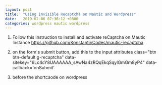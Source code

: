 ```yaml
---
layout: post
title:  "Using Invisible Recaptcha on Mautic and Wordpress"
date:   2019-02-06 07:36:12 +0800
categories: wordpress mautic wordpress
---
```


 1. Follow this instruction to install and activate reCaptcha on Mautic Instance https://github.com/KonstantinCodes/mautic-recaptcha
 1. on the form's submit button, add this to the input attributes
    class="btn btn-default g-recaptcha" data-sitekey="6Lc4cY8UAAAAAA_sAwNa4zRQqEkqSqylGmGm8yP4" data-callback='onSubmit'
 1. before the shortcaode on wordpress
     
     <script src="https://www.google.com/recaptcha/api.js" async defer></script>
     <script>
       function onSubmit(token) {
         document.getElementById("mauticform_webcontactform").submit();
       }
     </script>
